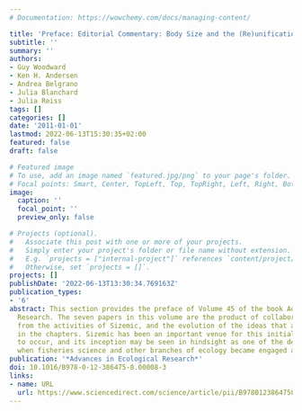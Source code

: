 ```yaml
---
# Documentation: https://wowchemy.com/docs/managing-content/

title: 'Preface: Editorial Commentary: Body Size and the (Re)unification of Ecology'
subtitle: ''
summary: ''
authors:
- Guy Woodward
- Ken H. Andersen
- Andrea Belgrano
- Julia Blanchard
- Julia Reiss
tags: []
categories: []
date: '2011-01-01'
lastmod: 2022-06-13T15:30:35+02:00
featured: false
draft: false

# Featured image
# To use, add an image named `featured.jpg/png` to your page's folder.
# Focal points: Smart, Center, TopLeft, Top, TopRight, Left, Right, BottomLeft, Bottom, BottomRight.
image:
  caption: ''
  focal_point: ''
  preview_only: false

# Projects (optional).
#   Associate this post with one or more of your projects.
#   Simply enter your project's folder or file name without extension.
#   E.g. `projects = ["internal-project"]` references `content/project/deep-learning/index.md`.
#   Otherwise, set `projects = []`.
projects: []
publishDate: '2022-06-13T13:30:34.769163Z'
publication_types:
- '6'
abstract: This section provides the preface of Volume 45 of the book Advances in Ecological
  Research. The seven papers in this volume are the product of collaborations resulting
  from the activities of Sizemic, and the evolution of the ideas that are presented
  in the chapters. Sizemic has been an important venue for this initial stage of cross-fertilization
  to occur, and its inception may be seen in hindsight as one of the decisive moments
  when fisheries science and other branches of ecology became engaged anew.
publication: '*Advances in Ecological Research*'
doi: 10.1016/B978-0-12-386475-8.00008-3
links:
- name: URL
  url: https://www.sciencedirect.com/science/article/pii/B9780123864758000083
---
```

